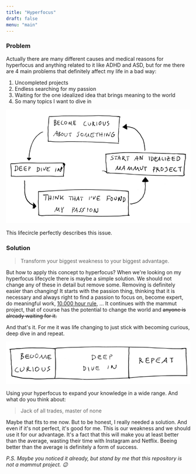 ```yaml
---
title: "Hyperfocus"
draft: false
menu: "main"
---
```


### Problem

Actually there are many different causes and medical reasons for hyperfocus and anything related to it like ADHD and ASD, but for me there are 4 main problems that definitely affect my life in a bad way:

1. Uncompleted projects
2. Endless searching for my passion
3. Waiting for the one idealized idea that brings meaning to the world
4. So many topics I want to dive in

![bad hyperfocus lifecycle](assets/hyperfocus_1.png)

This lifecircle perfectly describes this issue.

### Solution

> Transform your biggest weakness to your biggest advantage.

But how to apply this concept to hyperfocus? When we're looking on my hyperfocus lifecycle there is maybe a simple solution. We should not change any of these in detail but remove some. Removing is definitely easier than changing! It starts with the passion thing, thinking that it is necessary and always right to find a passion to focus on, become expert, do meaningful work, [10.000 hour rule](https://en.wikipedia.org/wiki/Outliers_(book)), ...
It continues with the mammut project, that of course has the potential to change the world and ~~anyone is already waiting for it.~~

And that's it. For me it was life changing to just stick with becoming curious, deep dive in and repeat.

![good hyperfocus lifecycle](assets/hyperfocus_2.png)

Using your hyperfocus to expand your knowledge in a wide range. And what do you think about:

> Jack of all trades, master of none

Maybe that fits to me now. But to be honest, I really needed a solution. And even if it's not perfect, it's good for me. This is our weakness and we should use it for our advantage. It's a fact that this will make you at least better than the average, wasting their time with Instagram and Netflix. Beeing better than the average is definitely a form of success.

*P.S. Maybe you noticed it already, but stand by me that this repository is not a mammut project. 😉*


